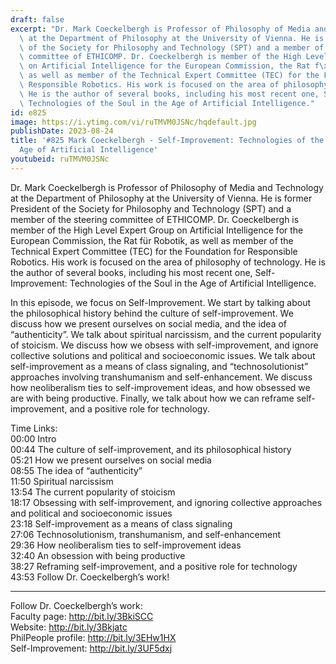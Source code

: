 ```yaml
---
draft: false
excerpt: "Dr. Mark Coeckelbergh is Professor of Philosophy of Media and Technology\
  \ at the Department of Philosophy at the University of Vienna. He is former President\
  \ of the Society for Philosophy and Technology (SPT) and a member of the steering\
  \ committee of ETHICOMP. Dr. Coeckelbergh is member of the High Level Expert Group\
  \ on Artificial Intelligence for the European Commission, the Rat f\xFCr Robotik,\
  \ as well as member of the Technical Expert Committee (TEC) for the Foundation for\
  \ Responsible Robotics. His work is focused on the area of philosophy of technology.\
  \ He is the author of several books, including his most recent one, Self-Improvement:\
  \ Technologies of the Soul in the Age of Artificial Intelligence."
id: e825
image: https://i.ytimg.com/vi/ruTMVM0JSNc/hqdefault.jpg
publishDate: 2023-08-24
title: '#825 Mark Coeckelbergh - Self-Improvement: Technologies of the Soul in the
  Age of Artificial Intelligence'
youtubeid: ruTMVM0JSNc
---
```

Dr. Mark Coeckelbergh is Professor of Philosophy of Media and Technology at the Department of Philosophy at the University of Vienna. He is former President of the Society for Philosophy and Technology (SPT) and a member of the steering committee of ETHICOMP. Dr. Coeckelbergh is member of the High Level Expert Group on Artificial Intelligence for the European Commission, the Rat für Robotik, as well as member of the Technical Expert Committee (TEC) for the Foundation for Responsible Robotics. His work is focused on the area of philosophy of technology. He is the author of several books, including his most recent one, Self-Improvement: Technologies of the Soul in the Age of Artificial Intelligence.

In this episode, we focus on Self-Improvement. We start by talking about the philosophical history behind the culture of self-improvement. We discuss how we present ourselves on social media, and the idea of “authenticity”. We talk about spiritual narcissism, and the current popularity of stoicism. We discuss how we obsess with self-improvement, and ignore collective solutions and political and socioeconomic issues. We talk about self-improvement as a means of class signaling, and “technosolutionist” approaches involving transhumanism and self-enhancement. We discuss how neoliberalism ties to self-improvement ideas, and how obsessed we are with being productive. Finally, we talk about how we can reframe self-improvement, and a positive role for technology.

Time Links:  
00:00 Intro  
00:44  The culture of self-improvement, and its philosophical history  
05:21  How we present ourselves on social media  
08:55  The idea of “authenticity”  
11:50  Spiritual narcissism  
13:54  The current popularity of stoicism  
18:17  Obsessing with self-improvement, and ignoring collective approaches and political and socioeconomic issues  
23:18  Self-improvement as a means of class signaling  
27:06  Technosolutionism, transhumanism, and self-enhancement  
29:36  How neoliberalism ties to self-improvement ideas  
32:40  An obsession with being productive  
38:27  Reframing self-improvement, and a positive role for technology  
43:53  Follow Dr. Coeckelbergh’s work!

---

Follow Dr. Coeckelbergh’s work:  
Faculty page: http://bit.ly/3BkiSCC  
Website: http://bit.ly/3Bkjatc  
PhilPeople profile: http://bit.ly/3EHw1HX  
Self-Improvement: http://bit.ly/3UF5dxj
